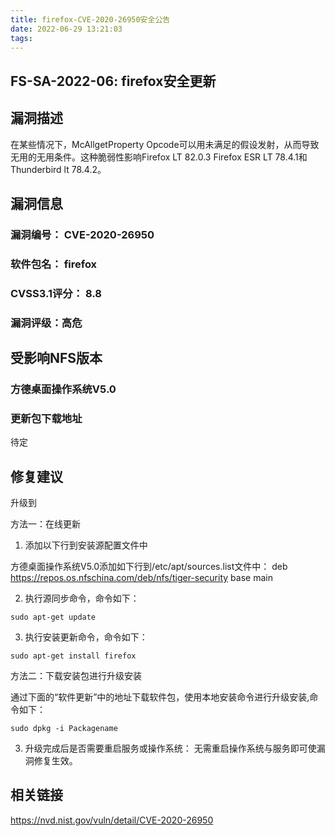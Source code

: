 ```yaml
---
title: firefox-CVE-2020-26950安全公告
date: 2022-06-29 13:21:03
tags:
---
```

## FS-SA-2022-06: firefox安全更新

## 漏洞描述

在某些情况下，McAllgetProperty Opcode可以用未满足的假设发射，从而导致无用的无用条件。这种脆弱性影响Firefox LT 82.0.3 Firefox ESR LT 78.4.1和Thunderbird lt 78.4.2。

## 漏洞信息

###    漏洞编号： CVE-2020-26950

###    软件包名： firefox

###    CVSS3.1评分： 8.8

###    漏洞评级：高危

## 受影响NFS版本

###    方德桌面操作系统V5.0

### 更新包下载地址

待定

## 修复建议

升级到 

方法一：在线更新

1. 添加以下行到安装源配置文件中

方德桌面操作系统V5.0添加如下行到/etc/apt/sources.list文件中：
deb https://repos.os.nfschina.com/deb/nfs/tiger-security base main

2. 执行源同步命令，命令如下：

```
sudo apt-get update
```

3. 执行安装更新命令，命令如下：

```
sudo apt-get install firefox
```

方法二：下载安装包进行升级安装

通过下面的“软件更新”中的地址下载软件包，使用本地安装命令进行升级安装,命令如下：

```
sudo dpkg -i Packagename
```

3. 升级完成后是否需要重启服务或操作系统：
   无需重启操作系统与服务即可使漏洞修复生效。

## 相关链接

https://nvd.nist.gov/vuln/detail/CVE-2020-26950
